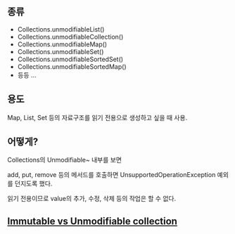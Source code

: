## 종류
- Collections.unmodifiableList()
- Collections.unmodifiableCollection()
- Collections.unmodifiableMap()
- Collections.unmodifiableSet()
- Collections.unmodifiableSortedSet()
- Collections.unmodifiableSortedMap()
- 등등 ...


## 용도

Map, List, Set 등의 자료구조를 읽기 전용으로 생성하고 싶을 때 사용.



## 어떻게?

Collections의 Unmodifiable~ 내부를 보면

add, put, remove 등의 메서드를 호출하면 UnsupportedOperationException 예외를 던지도록 했다.

읽기 전용이므로 value의 추가, 수정, 삭제 등의 작업은 할 수 없다.

 

## [Immutable vs Unmodifiable collection](https://stackoverflow.com/questions/8892350/immutable-vs-unmodifiable-collection)

